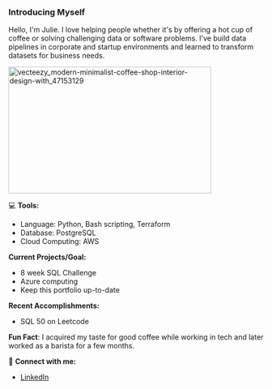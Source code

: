 ### Introducing Myself 

Hello, I'm Julie. I love helping people whether it's by offering a hot cup of coffee or solving challenging data or software problems. I've build data pipelines in corporate and startup environments and learned to transform datasets for business needs.  

<img width="400" height="250" alt="vecteezy_modern-minimalist-coffee-shop-interior-design-with_47153129" src="https://github.com/user-attachments/assets/d777a0c7-7a75-4163-9aaa-859e1afa0a64">



💻 **Tools:**
  - Language: Python, Bash scripting, Terraform
  - Database: PostgreSQL
  - Cloud Computing: AWS


**Current Projects/Goal:**
  - 8 week SQL Challenge
  - Azure computing
  - Keep this portfolio up-to-date


**Recent Accomplishments:**
  - SQL 50 on Leetcode 


**Fun Fact**: I acquired my taste for good coffee while working in tech and later worked as a barista for a few months.


👋 **Connect with me:**
  - [LinkedIn](https://www.linkedin.com/in/julie-murakami-54b2425b/)
  
